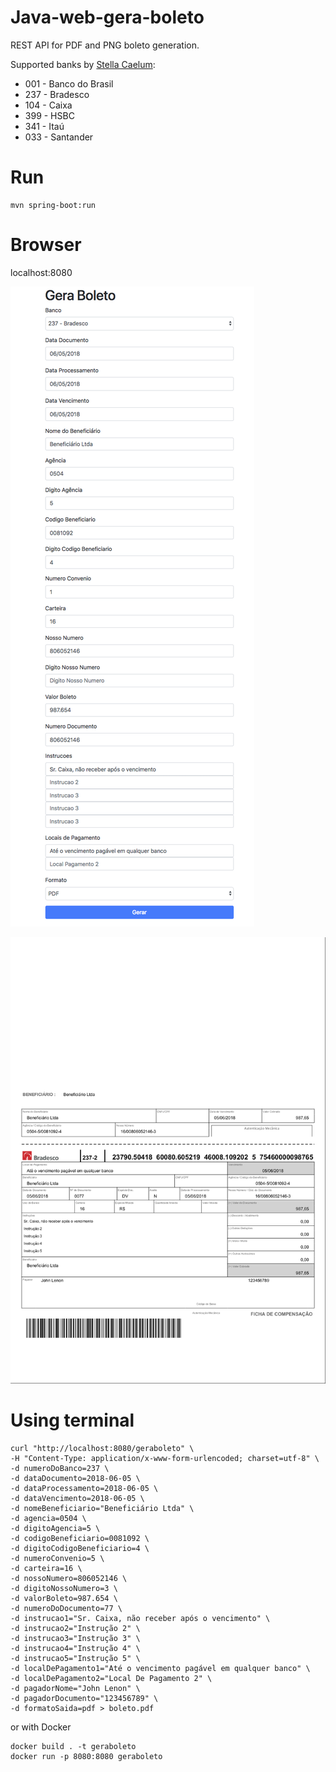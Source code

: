 # Java-web-gera-boleto

REST API for PDF and PNG boleto generation.

Supported banks by [Stella Caelum](http://stella.caelum.com.br):
* 001 - Banco do Brasil
* 237 - Bradesco
* 104 - Caixa
* 399 - HSBC
* 341 - Itaú
* 033 - Santander

# Run

```
mvn spring-boot:run
```

# Browser

localhost:8080

![](doc/geraboleto-form.png)


![Boleto](doc/geraboleto.png)


# Using terminal

```
curl "http://localhost:8080/geraboleto" \
-H "Content-Type: application/x-www-form-urlencoded; charset=utf-8" \
-d numeroDoBanco=237 \
-d dataDocumento=2018-06-05 \
-d dataProcessamento=2018-06-05 \
-d dataVencimento=2018-06-05 \
-d nomeBeneficiario="Beneficiário Ltda" \
-d agencia=0504 \
-d digitoAgencia=5 \
-d codigoBeneficiario=0081092 \
-d digitoCodigoBeneficiario=4 \
-d numeroConvenio=5 \
-d carteira=16 \
-d nossoNumero=806052146 \
-d digitoNossoNumero=3 \
-d valorBoleto=987.654 \
-d numeroDoDocumento=77 \
-d instrucao1="Sr. Caixa, não receber após o vencimento" \
-d instrucao2="Instrução 2" \
-d instrucao3="Instrução 3" \
-d instrucao4="Instrução 4" \
-d instrucao5="Instrução 5" \
-d localDePagamento1="Até o vencimento pagável em qualquer banco" \
-d localDePagamento2="Local De Pagamento 2" \
-d pagadorNome="John Lenon" \
-d pagadorDocumento="123456789" \
-d formatoSaida=pdf > boleto.pdf
```

or with Docker

```
docker build . -t geraboleto
docker run -p 8080:8080 geraboleto
```